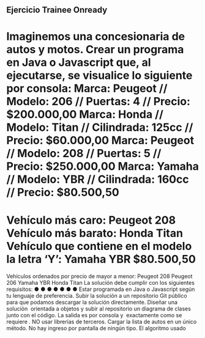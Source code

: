<!-- GETTING STARTED -->
## Ejercicio Trainee Onready

Imaginemos una concesionaria de autos y motos.
Crear un programa en Java o Javascript que, al ejecutarse, se visualice lo siguiente por
consola:
Marca: Peugeot // Modelo: 206 // Puertas: 4 // Precio: $200.000,00
Marca: Honda // Modelo: Titan // Cilindrada: 125cc // Precio: $60.000,00
Marca: Peugeot // Modelo: 208 // Puertas: 5 // Precio: $250.000,00
Marca: Yamaha // Modelo: YBR // Cilindrada: 160cc // Precio: $80.500,50
=============================
Vehículo más caro: Peugeot 208
Vehículo más barato: Honda Titan
Vehículo que contiene en el modelo la letra ‘Y’: Yamaha YBR $80.500,50
=============================
Vehículos ordenados por precio de mayor a menor:
Peugeot 208
Peugeot 206
Yamaha YBR
Honda Titan
La solución debe cumplir con los siguientes requisitos:
●
●
●
●
●
●
●
Estar programada en Java o Javascript según tu lenguaje de preferencia.
Subir la solución a un repositorio Git público para que podamos descargar la
solución directamente.
Diseñar una solución ​ orientada a objetos y subir al repositorio un diagrama de
clases junto con el código.
La salida es por consola y ​ exactamente como se requiere​ .
NO​ usar librerías de terceros.
Cargar la lista de autos en un único método. No hay ingreso por pantalla de ningún
tipo.
El algoritmo usado
